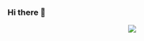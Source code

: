 
### Hi there 👋

<p align="center">
  <img src="https://github-readme-stats.vercel.app/api?username=ankitk2601&show_icons=true&theme=cobalt&include_all_commits=true">
</p>
<!--
**ankitk2601/ankitk2601** is a ✨ _special_ ✨ repository because its `README.md` (this file) appears on your GitHub profile.

Here are some ideas to get you started:

- 🔭 I’m currently working on ...
- 🌱 I’m currently learning ...
- 👯 I’m looking to collaborate on ...
- 🤔 I’m looking for help with ...
- 💬 Ask me about ...
- 📫 How to reach me: ...
- 😄 Pronouns: ...
- ⚡ Fun fact: ...
-->
